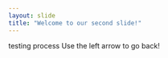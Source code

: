 ```yaml
---
layout: slide
title: "Welcome to our second slide!"
---
```

testing process
Use the left arrow to go back!

